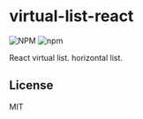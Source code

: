 # virtual-list-react

![NPM](https://img.shields.io/npm/l/@virtual-list/vue?style=for-the-badge)
![npm](https://img.shields.io/npm/v/@virtual-list/vue?style=for-the-badge)

React virtual list.  horizontal list.

## License

MIT
